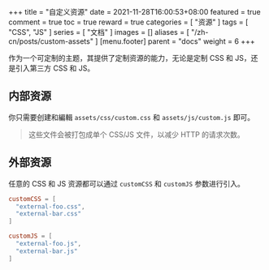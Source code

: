 +++
title = "自定义资源"
date = 2021-11-28T16:00:53+08:00
featured = true
comment = true
toc = true
reward = true
categories = [
  "资源"
]
tags = [
  "CSS",
  "JS"
]
series = [
  "文档"
]
images = []
aliases = [
  "/zh-cn/posts/custom-assets"
]
[menu.footer]
  parent = "docs"
  weight = 6
+++

作为一个可定制的主题，其提供了定制资源的能力，无论是定制 CSS 和 JS，还是引入第三方 CSS 和 JS。

<!--more-->

## 内部资源

你只需要创建和編輯 `assets/css/custom.css` 和 `assets/js/custom.js` 即可。

> 这些文件会被打包成单个 CSS/JS 文件，以减少 HTTP 的请求次数。

## 外部资源

任意的 CSS 和 JS 资源都可以通过 `customCSS` 和 `customJS` 参数进行引入。

```toml
customCSS = [
  "external-foo.css",
  "external-bar.css"
]

customJS = [
  "external-foo.js",
  "external-bar.js"
]
```
